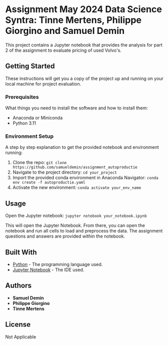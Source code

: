 # Assignment May 2024 Data Science Syntra: Tinne Mertens, Philippe Giorgino and Samuel Demin

This project contains a Jupyter notebook that provides the analysis for part 2 of the assignment to evaluate pricing of used Volvo's.

## Getting Started

These instructions will get you a copy of the project up and running on your local machine for project evaluation.

### Prerequisites

What things you need to install the software and how to install them:

- Anaconda or Miniconda
- Python 3.11

### Environment Setup

A step by step explanation to get the provided notebook and environment running:

1. Clone the repo: `git clone https://github.com/samueldemin/assignment_autoproductie`
2. Navigate to the project directory: `cd your_project`
3. Import the provided conda environment in Anaconda Navigator: `conda env create -f autoproductie.yaml`
4. Activate the new environment: `conda activate your_env_name`

## Usage
Open the Jupyter notebook: `jupyter notebook your_notebook.ipynb`

This will open the Jupyter Notebook. From there, you can open the notebook and run all cells to load and preprocess the data. 
The assignment questions and answers are provided within the notebook.

## Built With

* [Python](https://www.python.org/) - The programming language used.
* [Jupyter Notebook](https://jupyter.org/) - The IDE used.

## Authors

* **Samuel Demin** 
* **Philippe Giorgino** 
* **Tinne Mertens** 

## License

Not Applicable

